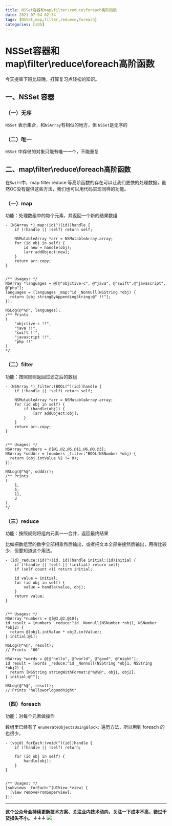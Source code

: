 ```yaml
---
title: NSSet容器和map\filter\reduce\foreach高阶函数
date: 2021-07-04 02:34
tags: [NSSet,map,filter,reduece,foreach]
categories: [iOS]
---
```


# NSSet容器和map\filter\reduce\foreach高阶函数

今天提审下班比较晚，打算复习点轻松的知识。

## 一、NSSet 容器

### （一）无序

`NSSet` 表示集合，和`NSArray`有相似的地方，但 `NSSet`是无序的

### （二）唯一

`NSSet` 中存储的对象只能有唯一一个，不能重复

## 二、map\filter\reduce\foreach高阶函数

在`Swift`中，map filter reduce 等高阶函数的存在可以让我们更快的处理数据，虽然OC没有提供这些方法，我们也可以用代码实现同样的功能。

### （一）map

功能：处理数组中的每个元素，并返回一个新的结果数组

```
- (NSArray *)_map:(id(^)(id))handle {
    if (!handle || !self) return self;
    
    NSMutableArray *arr = NSMutableArray.array;
    for (id obj in self) {
        id new = handle(obj);
        [arr addObject:new];
    }
    return arr.copy;
}


/** Usages: */
NSArray *languages = @[@"objctive-c", @"java", @"swift",@"javascript", @"php"];
languages = [languages _map:^id _Nonnull(NSString *obj) {
  return [obj stringByAppendingString:@" !!"];
}];

NSLog(@"%@", languages);
/** Prints
(
    "objctive-c !!",
    "java !!",
    "swift !!",
    "javascript !!",
    "php !!"
)
*/
```

### （二）filter

功能：按照规则返回过滤之后的数组

```
- (NSArray *)_filter:(BOOL(^)(id))handle {
    if (!handle || !self) return self;
    
    NSMutableArray *arr = NSMutableArray.array;
    for (id obj in self) {
        if (handle(obj)) {
            [arr addObject:obj];
        }
    }
    return arr.copy;
}


/** Usages: */
NSArray *numbers = @[@1,@2,@5,@11,@6,@0,@3];
NSArray *oddArr = [numbers _filter:^BOOL(NSNumber *obj) {
  return (obj.intValue %2 != 0);
}];
    
NSLog(@"%@", oddArr);
/** Prints
(
    1,
    5,
    11,
    3
)
*/
```

### （三）reduce

功能：按照规则将组内元素一一合并，返回最终结果

比如把数组里的数字全部相乘然后输出，或者把文本全部拼接然后输出，用得比较少，但要知道这个用法。

```
- (id)_reduce:(id(^)(id, id))handle initial:(id)initial {
    if (!handle || !self || !initial) return self;
    if (self.count <1) return initial;
    
    id value = initial;
    for (id obj in self) {
        value = handle(value, obj);
    }
    return value;
}


/** Usages: */
NSArray *numbers = @[@3,@2,@10];
id result = [numbers _reduce:^id _Nonnull(NSNumber *obj1, NSNumber *obj2) {
  return @(obj1.intValue * obj2.intValue);
} initial:@1];
    
NSLog(@"%@", result);
// Prints  "60"

NSArray *words = @[@"hello", @"world", @"good", @"night"];
id result = [words _reduce:^id _Nonnull(NSString *obj1, NSString *obj2) {
  return [NSString stringWithFormat:@"%@%@", obj1, obj2];
} initial:@""];
    
NSLog(@"%@", result);
// Prints "helloworldgoodnight"
```

### （四）foreach

功能：对每个元素做操作

数组里已经有了 `enumerateObjectsUsingBlock:` 遍历方法，所以用到 foreach 的也很少。 

```
- (void)_forEach:(void(^)(id))handle {
    if (!handle || !self) return;
    
    for (id obj in self) {
        handle(obj);
    }
}


/** Usages: */
[subviews _forEach:^(UIView *view) {
  [view removeFromSuperview];
}];
```


------
**这个公众号会持续更新技术方案、关注业内技术动向，关注一下成本不高，错过干货损失不小。
↓↓↓**
![](https://tva1.sinaimg.cn/large/e6c9d24egy1gzzmv1p67mj21bi0hcwgh.jpg)